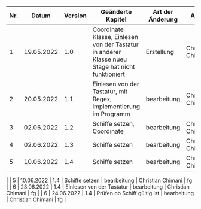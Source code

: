 | Nr. | Datum      | Version | Geänderte Kapitel                                                                                | Art der Änderung | Autor             | Status |
|-----|------------|---------|--------------------------------------------------------------------------------------------------|------------------|-------------------|--------|
| 1   | 19.05.2022 | 1.0     | Coordinate Klasse, Einlesen von der Tastatur in anderer Klasse nueu Stage hat nicht funktioniert | Erstellung       | Christian Chimani | iB     |
| 2   | 20.05.2022 | 1.1     | Einlesen von der Tastatur, mit Regex, implementierung im Programm                                | bearbeitung      | Christian Chimani | fg     |
| 3   | 02.06.2022 | 1.2     | Schiffe setzen, Coordinate                                                                       | bearbeitung      | Christian Chimani | iB     |
| 4   | 02.06.2022 | 1.3     | Schiffe setzen                                                                                   | bearbeitung      | Christian Chimani | fg     |
| 5   | 10.06.2022 | 1.4     | Schiffe setzen                                                                                   | bearbeitung      | Christian Chimani | fg  
|
| 5   | 10.06.2022 | 1.4     | Schiffe setzen                                                                                   | bearbeitung      | Christian Chimani | fg  
|
| 6   | 23.06.2022 | 1.4     | Einlesen von der Tastatur                                                                        | bearbeitung      | Christian Chimani | fg 
|
| 6   | 24.06.2022 | 1.4     | Prüfen ob Schiff gültig ist                                                                      | bearbeitung      | Christian Chimani | fg |

